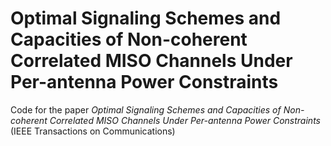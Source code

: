 # Optimal Signaling Schemes and Capacities of Non-coherent Correlated MISO Channels Under Per-antenna Power Constraints
 Code for the paper _Optimal Signaling Schemes and Capacities of Non-coherent Correlated MISO Channels Under Per-antenna Power Constraints_ (IEEE Transactions on Communications)


